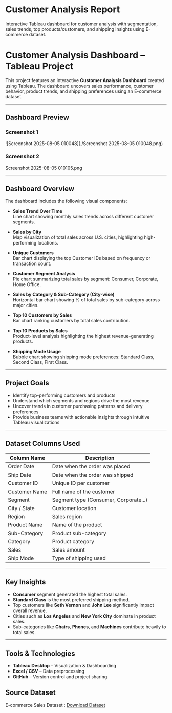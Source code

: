# Customer Analysis Report
Interactive Tableau dashboard for customer analysis with segmentation, sales trends, top products/customers, and shipping insights using  E-commerce dataset.

# Customer Analysis Dashboard – Tableau Project

This project features an interactive **Customer Analysis Dashboard** created using Tableau. The dashboard uncovers sales performance, customer behavior, product trends, and shipping preferences using an E-commerce dataset.

---

## Dashboard Preview

###  Screenshot 1  
![Screenshot 2025-08-05 010048](./Screenshot 2025-08-05 010048.png)

### Screenshot 2  
Screenshot 2025-08-05 010105.png

---

##  Dashboard Overview

The dashboard includes the following visual components:

- **Sales Trend Over Time**  
  Line chart showing monthly sales trends across different customer segments.

- **Sales by City**  
  Map visualization of total sales across U.S. cities, highlighting high-performing locations.

- **Unique Customers**  
  Bar chart displaying the top Customer IDs based on frequency or transaction count.

- **Customer Segment Analysis**  
  Pie chart summarizing total sales by segment: Consumer, Corporate, Home Office.

- **Sales by Category & Sub-Category (City-wise)**  
  Horizontal bar chart showing % of total sales by sub-category across major cities.

- **Top 10 Customers by Sales**  
  Bar chart ranking customers by total sales contribution.

- **Top 10 Products by Sales**  
  Product-level analysis highlighting the highest revenue-generating products.

- **Shipping Mode Usage**  
  Bubble chart showing shipping mode preferences: Standard Class, Second Class, First Class.

---

##  Project Goals

- Identify top-performing customers and products
- Understand which segments and regions drive the most revenue
- Uncover trends in customer purchasing patterns and delivery preferences
- Provide business teams with actionable insights through intuitive Tableau visualizations

---

##  Dataset Columns Used

| Column Name     | Description                            |
|-----------------|----------------------------------------|
| Order Date      | Date when the order was placed         |
| Ship Date       | Date when the order was shipped        |
| Customer ID     | Unique ID per customer                 |
| Customer Name   | Full name of the customer              |
| Segment         | Segment type (Consumer, Corporate...)  |
| City / State    | Customer location                      |
| Region          | Sales region                           |
| Product Name    | Name of the product                    |
| Sub-Category    | Product sub-category                   |
| Category        | Product category                       |
| Sales           | Sales amount                           |
| Ship Mode       | Type of shipping used                  |

---

## Key Insights

- **Consumer** segment generated the highest total sales.
- **Standard Class** is the most preferred shipping method.
- Top customers like **Seth Vernon** and **John Lee** significantly impact overall revenue.
- Cities such as **Los Angeles** and **New York City** dominate in product sales.
- Sub-categories like **Chairs**, **Phones**, and **Machines** contribute heavily to total sales.

---

##  Tools & Technologies

- **Tableau Desktop** – Visualization & Dashboarding  
- **Excel / CSV** – Data preprocessing  
- **GitHub** – Version control and project sharing

##  Source Dataset
E-commerce Sales Dataset : <a href="https://github.com/venkteshwari/Customer-Analysis-Report/blob/main/SalesData.xlsx">Download Dataset</a>


